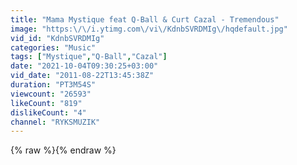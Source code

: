 ```yaml
---
title: "Mama Mystique feat Q-Ball & Curt Cazal - Tremendous"
image: "https:\/\/i.ytimg.com\/vi\/KdnbSVRDMIg\/hqdefault.jpg"
vid_id: "KdnbSVRDMIg"
categories: "Music"
tags: ["Mystique","Q-Ball","Cazal"]
date: "2021-10-04T09:30:25+03:00"
vid_date: "2011-08-22T13:45:38Z"
duration: "PT3M54S"
viewcount: "26593"
likeCount: "819"
dislikeCount: "4"
channel: "RYKSMUZIK"
---
```

{% raw %}{% endraw %}

